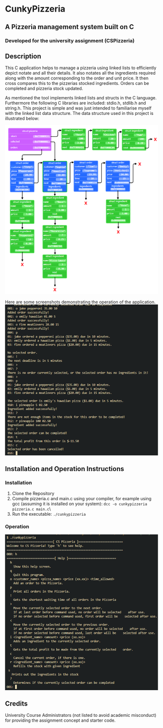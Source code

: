 # CunkyPizzeria
## A Pizzeria management system built on C
### Developed for the university assignment (CSPizzeria)

## Description
This C application helps to manage a pizzeria using linked lists to efficiently depict notate and all their details.  It also notates all the ingredients required along with the amount corresponding to the order and unit price.  It then cross compares this to the pizzerias stocked ingredients.  Orders can be completed and pizzeria stock updated.

As mentioned the tool implements linked lists and structs in the C language.  Furthermore the following C libraries are included: stdio.h, stdlib.h and string.h.  This project is simple and was just intended to familiarise myself with the linked list data structure.  The data structure used in this project is illustrated below:

![data structure](images/data_structure.png)

Here are some screenshots demonstrating the operation of the application.
![screenshot](images/Screenshot.png)


## Installation and Operation Instructions
### Installation
1. Clone the Repository
2. Compile pizzeria.c and main.c using your compiler, for example using gcc (assuming it is installed on your system): `dcc -o cunkypizzeria pizzeria.c main.c`\
3. Run the executable: `./cunkypizzeria`

### Operation
![help](images/Operation.png)

## Credits
University Course Administrators (not listed to avoid academic misconduct) for providing the assignment concept and starter code.
